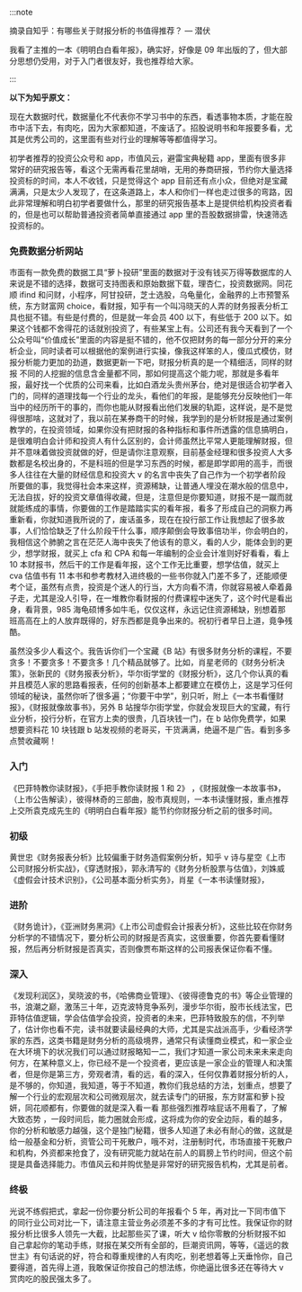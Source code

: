 :::note

摘录自知乎：有哪些关于财报分析的书值得推荐？ — 潜伏

我看了主推的一本《明明白白看年报》，确实好，好像是 09 年出版的了，但大部分思想仍受用，对于入门者很友好，我也推荐给大家。

:::

**以下为知乎原文：**

现在大数据时代，数据量化不代表你不学习书中的东西，看透事物本质，才能在股市中活下去，有肉吃，因为大家都知道，不废话了。招股说明书和年报要多看，尤其是优秀公司的，这里面有些对行业的理解等等都值得学习。

初学者推荐的投资公众号和 app，市值风云，避雷宝典秘籍 app，里面有很多非常好的研究报告等，看这个无需再看花里胡哨，无用的券商研报，节约你大量选择投资标的时间，本人不收钱，只是觉得这个 app 目前还有点小众，但绝对是宝藏满满，只是太少人发现了，在这条道路上，本人和你们一样也走过很多的弯路，因此非常理解和明白初学者要做什么，那里的研究报告基本上是提供给机构投资者看的，但是也可以帮助普通投资者简单直接通过 app 里的吾股数据排雷，快速筛选投资标的。

### 免费数据分析网站

市面有一款免费的数据工具“萝卜投研”里面的数据对于没有钱买万得等数据库的人来说是不错的选择，数据可支持图表和原始数据下载，理杏仁，投资数据网。同花顺 ifind 和问财，小程序，阿甘投研，芝士选股，乌龟量化，金融界的上市预警系统，东方财富网 choice，看财报，知乎有一个叫冯晓天的人弄的财务报表分析工具也挺不错。有些是付费的，但是就一年会员 400 以下，有些低于 200 以下。如果这个钱都不舍得花的话就别投资了，有些某宝上有。公司还有我今天看到了一个公众号叫“价值成长”里面的内容是挺不错的，他不仅把财务的每一部分分开的来分析企业，同时读者可以根据他的案例进行实操，像我这样笨的人，傻瓜式模仿，财报分析能力更加的劲道，数据更新一下吧，财报分析真的是一个精细活，同样的财报 不同的人挖掘的信息含金量都不同，那如何提高这个能力呢，那就是多看年报，最好找一个优质的公司来看，比如白酒龙头贵州茅台，绝对是很适合初学者入门的，同样的道理找每一个行业的龙头，看他们的年报，是能够充分反映他们一年当中的经历所干的事的，而你也能从财报看出他们发展的轨距，这样说，是不是觉得很那啥，这就对了，我以前在某券商干的时候，我学到的是分析财报是通过案例教学的，在投资领域，如果你没有把财报的各种指标和事件所透露的信息搞明白，是很难明白会计师和投资人有什么区别的，会计师虽然比平常人更能理解财报，但并不意味着做投资就做的好，但是请你注意观察，目前基金经理和很多投资人大多数都是名校出身的，不是科班的但是学习东西的时候，都是即学即用的高手，而很多人往往在大量的财经信息和投资大 v 的名言中丧失了自己作为一个初学者阶段所要做的事，我觉得社会本来这样，资源稀缺，让普通人埋没在潮水般的信息中，无法自拔，好的投资文章值得收藏，但是，注意但是你要知道，财报不是一蹴而就就能练成的事情，你要做的工作是踏踏实实的看年报，看多了形成自己的洞察力再重新看，你就知道我所说的了，废话虽多，现在在投行部工作让我想起了很多故事，人们恰恰缺乏了什么阶段干什么事，顺序颠倒会导致事倍功半，你会明白的，我相信这个肺腑之言在茫茫人海中丧失了他该有的意义，看的人少，能体会到的更少，想学财报，就买上 cfa 和 CPA 和每一年编制的企业会计准则好好看看，看上 10 本财报书，然后干的工作是看年报，这个工作无比重要，想学估值，就买上 cva 估值书有 11 本书和参考教材入进终极的一些书你就入门差不多了，还能顺便考个证，虽然有点贵，投资是个迷人的行当，大方向看不清，你就容易被人牵着鼻子走，尤其是没人引导，在一堆教你看财报的付费课程中迷失了，这个时代是看出身，看背景，985 海龟硕博多如牛毛，仅仅这样，永远记住资源稀缺，别想着那班高高在上的人放弃既得的，好东西都是竟争出来的。祝初行者早日上道，竟争残酷。

虽然没多少人看这个。我告诉你们一个宝藏《B 站》有很多财务分析的课程，不要贪多！不要贪多！不要贪多！几个精品就够了。比如，肖星老师的《财务分析决策》，张新民的《财务报表分析》，华尔街学堂的《财报分析》，这几个你认真的看并且模范人家的思路看报表，任何的创新基本上都要建立在模仿上，这是学习任何领域的秘诀，虽然你听了很多遍；“你要干中学”，别只听，附上《一本书看懂财报》，《财报就像故事书》，另外 B 站搜华尔街学堂，你就会发现巨大的宝藏，有行业分析，投行分析，在官方上卖的很贵，几百块钱一门，在 b 站你免费学，如果想要资料花 10 块钱跟 b 站发视频的老哥买，干货满满，绝逼不是广告。看到多多点赞收藏啊！

### 入门

《巴菲特教你读财报》，《手把手教你读财报 1 和 2》 ，《财报就像一本故事书》，（上市公告解读），彼得林奇的三部曲，股市真规则，一本书读懂财报，重点推荐上交所袁克成先生的《明明白白看年报》能节约你财报分析之前的很多时间。

### 初级

黄世忠《财务报表分析》比较偏重于财务造假案例分析，知乎 v 诗与星空《上市公司财报分析实战》，《穿透财报》，郭永清写的《财务分析股票与估值》，刘姝威《虚假会计技术识别》，《公司基本面分析实务》，肖星《一本书读懂财报》，

### 进阶

《财务诡计》，《亚洲财务黑洞》《上市公司虚假会计报表分析》，这些比较在你财务分析学的不错情况下，要分析公司的财报是否真实，这很重要，你首先要看懂财报，然后再分析财报是否真实，否则像贾布斯这样的公司报表保证你看不懂。

### 深入

《发现利润区》，吴晓波的书，《哈佛商业管理》、《彼得德鲁克的书》等企业管理的书，浪潮之巅，激荡三十年，迈克波特竞争系列，漫步华尔街，股市长线法宝，巴菲特估值逻辑，学会估值学会投资，投资者的未来，巴菲特致股东的信，不列举了，估计你也看不完，读书就要读最经典的大师，尤其是实战派高手，少看经济学家的东西，这类书籍是财务分析的高级境界，通常只有读懂商业模式，和一家企业在大环境下的状况我们可以通过财报略知一二，我们才知道一家公司未来未来走向何方，在某种意义上，你已经不是一个投资者，更应该是一家企业的管理人和决策者，但是你是第三方，旁观者清，看的远，看的深入，任何仅靠着财报分析的人，是不够的，你知道，我知道，等于不知道，教你们我总结的方法，划重点，想要了解一个行业的宏观层次和公司微观层次，就去读专门的研报，东方财富和萝卜投妍，同花顺都有，你要做的就是深入看一看 那些强烈推荐啥屁话不用看了，了解大致态势 ，一段时间后，能力圈就会形成，这将成为你的安全边际，看的越多，你的分析和敏感力越强，这个是独门秘籍，很多人知道了未必有耐心的做，这就是给一般基金和分析，资管公司干死散户，哦不对，注册制时代，市场直接干死散户和机构，外资都来抢食了，没有研究能力就站在前人的肩膀上节约时间，但这个前提是具备选择能力。市值风云和并购优塾是非常好的研究报告机构，尤其是前者。

### 终极

光说不练假把式，拿起一份你要分析公司的年报看个 5 年，再对比一下同市值下的同行业公司对比一下，请注意主营业务必须差不多的才有可比性。我保证你的财报分析比很多人领先一大截，比起那些买了课，听大 v 给你零散的分析财报不如自己拿起你的笔动手练，财报在某交所有全部的，巨潮资讯网，等等，《遥远的救世主》有句话说的好，符合和尊重规律的人有肉吃，别老想着等上天垂怜你，自己要得道，首先得上道，我敢保证你按自己的想法练，你绝逼比很多还在等待大 v 赏肉吃的股民强太多了。